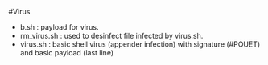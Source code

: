#Virus

* b.sh : payload for virus.
* rm_virus.sh : used to desinfect file infected by virus.sh.
* virus.sh : basic shell virus (appender infection) with signature (#POUET) and basic payload (last line)

